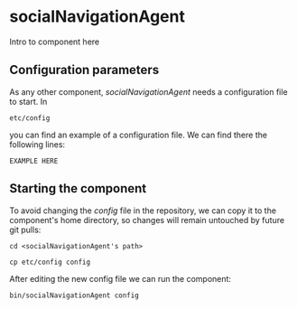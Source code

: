 # socialNavigationAgent
Intro to component here


## Configuration parameters
As any other component, *socialNavigationAgent* needs a configuration file to start. In
```
etc/config
```
you can find an example of a configuration file. We can find there the following lines:
```
EXAMPLE HERE
```

## Starting the component
To avoid changing the *config* file in the repository, we can copy it to the component's home directory, so changes will remain untouched by future git pulls:

```
cd <socialNavigationAgent's path> 
```
```
cp etc/config config
```

After editing the new config file we can run the component:

```
bin/socialNavigationAgent config
```
